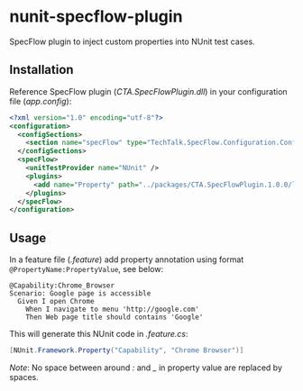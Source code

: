 # nunit-specflow-plugin

SpecFlow plugin to inject custom properties into NUnit test cases.

## Installation

Reference SpecFlow plugin (*CTA.SpecFlowPlugin.dll*) in your configuration file (*app.config*):

```xml
<?xml version="1.0" encoding="utf-8"?>
<configuration>
  <configSections>
    <section name="specFlow" type="TechTalk.SpecFlow.Configuration.ConfigurationSectionHandler, TechTalk.SpecFlow" />
  </configSections>
  <specFlow>
    <unitTestProvider name="NUnit" />
    <plugins>
      <add name="Property" path="../packages/CTA.SpecFlowPlugin.1.0.0/lib" type="Generator" />
    </plugins>
  </specFlow>
</configuration>
```

## Usage

In a feature file (*.feature*) add property annotation using format `@PropertyName:PropertyValue`, see below:

```
@Capability:Chrome_Browser
Scenario: Google page is accessible
  Given I open Chrome
	When I navigate to menu 'http://google.com'
	Then Web page title should contains 'Google'
```

This will generate this NUnit code in *.feature.cs*:

```csharp
[NUnit.Framework.Property("Capability", "Chrome Browser")]
```

_Note_: No space between around *:* and *_* in property value are replaced by spaces.
